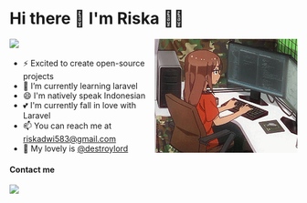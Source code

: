 <h1 style="center">
    Hi there 👋 I'm Riska 👩‍💻
</h1>


<img align="right" width= "250" height="200" alt="GIF" src="https://github.com/destroylord/form-login/blob/master/dist/img/new-game-ahagon-umiko-programming.gif" />

<img src="https://github-readme-stats.vercel.app/api?username=riskadwinuraini&show_icons=true&theme=dracula" width="400">

- ⚡ Excited to create open-source projects
- 🌱 I’m currently learning laravel
- 😄 I'm natively speak Indonesian
- 💕 I'm currently fall in love with Laravel
- 📫 You can reach me at riskadwi583@gmail.com
- 💖 My lovely is [@destroylord](https://github.com/destroylord)




#### Contact me
  <a href="https://www.facebook.com/riskaadwnr/" target="_blank">
    <img src="https://img.shields.io/badge/Facebook-1877F2?style=for-the-badge&logo=facebook&logoColor=white" />
  </a>
